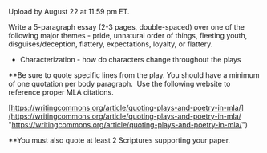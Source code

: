 Upload by August 22 at 11:59 pm ET.

Write a 5-paragraph essay (2-3 pages, double-spaced) over one of the following major themes - pride, unnatural order of things, fleeting youth, disguises/deception, flattery, expectations, loyalty, or flattery.
- Characterization - how do characters change throughout the plays 

**Be sure to quote specific lines from the play. You should have a minimum of one quotation per body paragraph.  Use the following website to reference proper MLA citations. 

[https://writingcommons.org/article/quoting-plays-and-poetry-in-mla/](https://writingcommons.org/article/quoting-plays-and-poetry-in-mla/ "https://writingcommons.org/article/quoting-plays-and-poetry-in-mla/")

**You must also quote at least 2 Scriptures supporting your paper.